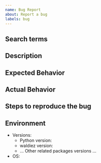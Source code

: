 ```yaml
---
name: Bug Report
about: Report a bug
labels: bug
---
```


<!-- markdownlint-disable MD041 -->

## Search terms

<!-- Include keywords that might help others with the same problem find this issue -->

## Description

<!-- Describe the bug -->

## Expected Behavior

<!-- How did you expect to happen? -->

## Actual Behavior

<!-- What actually happened? -->

## Steps to reproduce the bug

<!-- How can we reproduce the bug? -->

## Environment

- Versions:
  - Python version:
  - waldiez version:
  - ... Other related packages versions ...
- OS:
